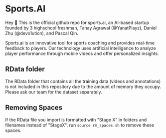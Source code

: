 # Sports.AI
Hey 👋 This is the official github repo for sports.ai, an AI-based startup founded by 3 highschool freshman, Tanay Agrawal (@YanatPlayz), Daniel Zhu (@devo1ution), and Pascal Qin.

Sports.ai is an innovative tool for sports coaching and provides real-time feedback to players. Our technology uses artificial intelligence to analyze player performance through mobile videos and offer personalized insights.

## RData folder
The RData folder that contains all the training data (videos and annotations) is not included in this repository due to the amount of memory they occupy. Please ask our team for the dataset separately.
## Removing Spaces
If the RData file you import is formatted with "Stage X" in folders and filenames instead of "StageX", run `source rm_spaces.sh` to remove these spaces.
